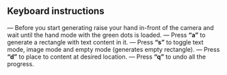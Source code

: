 ## Keyboard instructions

— Before you start generating raise your hand in-front of the camera and wait until the hand mode with the green dots is loaded.
— Press **“a”** to generate a rectangle with text content in it.
— Press **“s”** to toggle text mode, image mode and empty mode (generates empty rectangle).
— Press **“d”** to place to content at desired location.
— Press **“q”** to undo all the progress.
